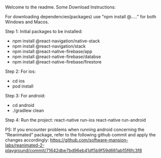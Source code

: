 Welcome to the readme.
Some Download Instructions:

For downloading dependencies(packages) use "npm install @....." for both Windows and Macos.

Step 1: Initial packages to be installed:
- npm install @react-navigation/native-stack
- npm install @react-navigation/stack
- npm install @react-native-firebase/app
- npm install @react-native-firebase/databse
- npm install @react-native-firebase/firestore

Step 2: For ios:
- cd ios
- pod install

Step 3: For android:
- cd android
- ./gradlew clean

Step 4: Run the project:
react-native run-ios
react-native run-android

PS: If you encounter problems when running android concerning the "Reanimated" package, refer to the following github commit and apply the changes accordingly: https://github.com/software-mansion-labs/reanimated-2-playground/commit/71642dbe7bd96eb41df5b9f59d661ab15f6fc3f8
